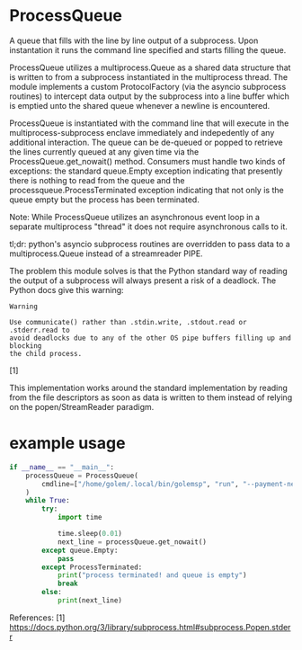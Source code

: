 # ProcessQueue
A queue that fills with the line by line output of a subprocess.
Upon instantation it runs the command line specified and starts filling
the queue.

ProcessQueue utilizes a multiprocess.Queue as a shared data structure that
is written to from a subprocess instantiated in the multiprocess thread.
The module implements a custom ProtocolFactory (via the asyncio subprocess
routines) to intercept data output by the subprocess into a line buffer
which is emptied unto the shared queue whenever a newline is encountered.

ProcessQueue is instantiated with the command line that will execute
in the multiprocess-subprocess enclave immediately and indepedently
of any additional interaction. The queue can be de-queued or popped
to retrieve the lines currently queued at any given time via the
ProcessQueue.get_nowait() method. Consumers must handle two kinds of
exceptions: the standard queue.Empty exception indicating that presently
there is nothing to read from the queue and the processqueue.ProcessTerminated
exception indicating that not only is the queue empty but the process has
been terminated.

Note: While ProcessQueue utilizes an asynchronous event loop in a separate
multiprocess "thread" it does not require asynchronous calls to it.

tl;dr: python's asyncio subprocess routines are overridden to pass data
to a multiprocess.Queue instead of a streamreader PIPE.

The problem this module solves is that the Python standard way of reading
the output of a subprocess will always present a risk of a deadlock. The
Python docs give this warning:
```
Warning

Use communicate() rather than .stdin.write, .stdout.read or .stderr.read to
avoid deadlocks due to any of the other OS pipe buffers filling up and blocking
the child process. 
```
[1]

This implementation works around the standard implementation by reading
from the file descriptors as soon as data is written to them instead
of relying on the popen/StreamReader paradigm.

# example usage
```python
if __name__ == "__main__":
    processQueue = ProcessQueue(
        cmdline=["/home/golem/.local/bin/golemsp", "run", "--payment-network=testnet"]
    )
    while True:
        try:
            import time

            time.sleep(0.01)
            next_line = processQueue.get_nowait()
        except queue.Empty:
            pass
        except ProcessTerminated:
            print("process terminated! and queue is empty")
            break
        else:
            print(next_line)
```

References:
[1] https://docs.python.org/3/library/subprocess.html#subprocess.Popen.stderr
